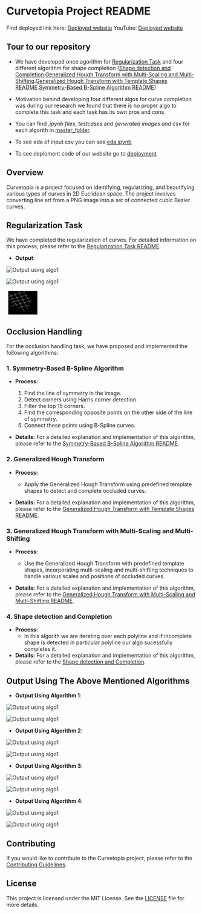 # Curvetopia Project README

Find deployed link here: [Deployed website](https://adobe-gensolve.streamlit.app/)
YouTube: [Deployed website](https://www.youtube.com/watch?v=0-AD3taWdGs)

## Tour to our repository
* We have developed once agorithm for [Regularization Task](/Regularization/) and four different algorithm for shape completion ([Shape detection and Completion](/Algorithm%204%20(Shape%20Detection%20and%20Completion)/).[Generalized Hough Transform with Multi-Scaling and Multi-Shifting](/Algorithm%203%20(Generalised%20Hough%20Transfrom%20with%20SIFT)/).[Generalized Hough Transform with Template Shapes README](/Algorithm%202%20(Generalised%20Hough%20Transform)/).[Symmetry-Based B-Spline Algorithm README](/Algorithm%201%20(Using%20Line%20of%20Symmetry)/))

* Motivation behind developing four different algos for curve completion was during our research we found that there is no proper algo to complete this task and each task has its own pros and cons.

* You can find *.ipynb files*, *testcases* and *generated images and csv* for each algorith in [master_folder](/master_folder/).

* To see eda of input csv you can see [eda.ipynb](/master_folder/eda.ipynb/)

* To see deploment code of our website go to [deployment](/deployment/)

## Overview

Curvetopia is a project focused on identifying, regularizing, and beautifying various types of curves in 2D Euclidean space. The project involves converting line art from a PNG image into a set of connected cubic Bezier curves.

## Regularization Task

We have completed the regularization of curves. For detailed information on this process, please refer to the [Regularization Task README](/Regularization/README.md/).

- **Output**:  

![Output using algo1](./outputs/algo4/isolated.png)

![Output using algo1](./outputs/algo4/frag1.png)

![Output using algo1](./outputs/algo4/frag2.png)

## Occlusion Handling

For the occlusion handling task, we have proposed and implemented the following algorithms:

### 1. Symmetry-Based B-Spline Algorithm

- **Process:**
  1. Find the line of symmetry in the image.
  2. Detect corners using Harris corner detection.
  3. Filter the top 15 corners.
  4. Find the corresponding opposite points on the other side of the line of symmetry.
  5. Connect these points using B-Spline curves.

- **Details:** For a detailed explanation and implementation of this algorithm, please refer to the [Symmetry-Based B-Spline Algorithm README](/Algorithm%201%20(Using%20Line%20of%20Symmetry)/README.md/).

### 2. Generalized Hough Transform

- **Process:**
  - Apply the Generalized Hough Transform using predefined template shapes to detect and complete occluded curves.

- **Details:** For a detailed explanation and implementation of this algorithm, please refer to the [Generalized Hough Transform with Template Shapes README](/Algorithm%202%20(Generalised%20Hough%20Transform)/README.md).

### 3. Generalized Hough Transform with Multi-Scaling and Multi-Shifting

- **Process:**
  - Use the Generalized Hough Transform with predefined template shapes, incorporating multi-scaling and multi-shifting techniques to handle various scales and positions of occluded curves.

- **Details:** For a detailed explanation and implementation of this algorithm, please refer to the [Generalized Hough Transform with Multi-Scaling and Multi-Shifting README](/Algorithm%203%20(Generalised%20Hough%20Transfrom%20with%20SIFT)/README.md).

### 4. Shape detection and Completion
- **Process:**
  - In this algorith we are iterating over each polyline and if incomplete shape is detected in particular polyline our algo sucessfully completes it.
- **Details:** For a detailed explanation and implementation of this algorithm, please refer to the [Shape detection and Completion](/Algorithm%204%20(Shape%20Detection%20and%20Completion)/README.md).

## Output Using The Above Mentioned Algorithms

- **Output Using Algorithm 1**: 

![Output using algo1](./outputs/algo1/tc1.png)

![Output using algo1](./outputs/algo1/tc2.png)

- **Output Using Algorithm 2**: 

![Output using algo1](./outputs/algo2/tc1.png)


![Output using algo1](./outputs/algo2/tc2.png)

- **Output Using Algorithm 3**:  

![Output using algo1](./outputs/algo3/tc1.png)

![Output using algo1](./outputs/algo3/tc2.png)

- **Output Using Algorithm 4**:  

![Output using algo1](./outputs/algo4/occlusion1.png)

![Output using algo1](./outputs/algo4/occlusion2.png)

## Contributing

If you would like to contribute to the Curvetopia project, please refer to the [Contributing Guidelines](link-to-contributing-guidelines).

## License

This project is licensed under the MIT License. See the [LICENSE](link-to-license) file for more details.

